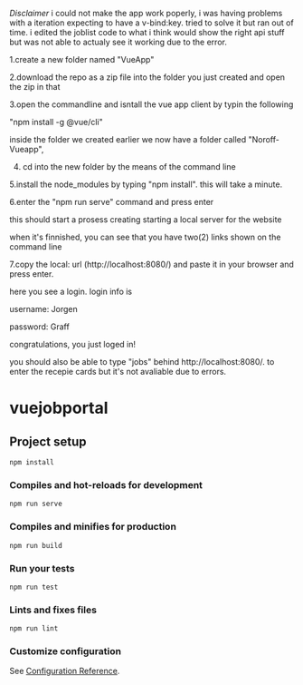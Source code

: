 *Disclaimer*
i could not make the app work poperly, i was having problems with a iteration expecting to have a v-bind:key. tried to solve it but ran out of time. i edited the joblist code to what i think would show the right api stuff but was not able to actualy see it working due to the error.

1.create a new folder named "VueApp"

2.download the repo as a zip file into the folder you just created and open the zip in that 

3.open the commandline and isntall the vue app client by typin the following

"npm install -g @vue/cli"

 inside the folder we created earlier we now have a folder called "Noroff-Vueapp", 

4. cd into the new folder by the means of the command line

5.install the node_modules by typing "npm install". this will take a minute.

6.enter the "npm run serve" command and press enter

this should start a prosess creating starting a local server for the website

when it's finnished, you can see that you have two(2) links shown on the command line

7.copy the local: url (http://localhost:8080/) and paste it in your browser and press enter.


here you see a login. login info is

username: Jorgen

password: Graff


congratulations, you just loged in!

you should also be able to type "jobs" behind http://localhost:8080/. to enter the recepie cards but it's not avaliable due to errors.



# vuejobportal

## Project setup
```
npm install
```

### Compiles and hot-reloads for development
```
npm run serve
```

### Compiles and minifies for production
```
npm run build
```

### Run your tests
```
npm run test
```

### Lints and fixes files
```
npm run lint
```

### Customize configuration
See [Configuration Reference](https://cli.vuejs.org/config/).
